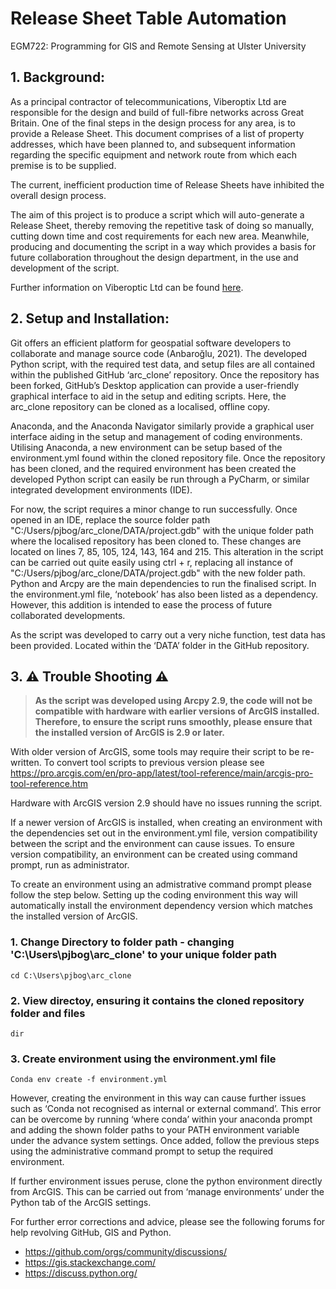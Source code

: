 # Release Sheet Table Automation

EGM722: Programming for GIS and Remote Sensing at Ulster University

## 1. Background:

As a principal contractor of telecommunications, Viberoptix Ltd are responsible for the design and build 
of full-fibre networks across Great Britain. One of the final steps in the design process for any area, is 
to provide a Release Sheet. This document comprises of a list of property addresses, which have been planned 
to, and subsequent information regarding the specific equipment and network route from which each premise is 
to be supplied.

The current, inefficient production time of Release Sheets have inhibited the overall design process. 

The aim of this project is to produce a script which will auto-generate a Release Sheet, thereby removing 
the repetitive task of doing so manually, cutting down time and cost requirements for each new area. Meanwhile, 
producing and documenting the script in a way which provides a basis for future collaboration throughout the design 
department, in the use and development of the script. 

Further information on Viberoptic Ltd can be found [here](https://www.viberoptix.com/).

## 2. Setup and Installation:

Git offers an efficient platform for geospatial software developers to collaborate and manage source code (Anbaroğlu, 2021). The developed Python script, with the required test data, and setup files are all contained within the published GitHub ‘arc_clone’ repository. Once the repository has been forked, GitHub’s Desktop application can provide a user-friendly graphical interface to aid in the setup and editing scripts. Here, the arc_clone repository can be cloned as a localised, offline copy.

Anaconda, and the Anaconda Navigator similarly provide a graphical user interface aiding in the setup and management of coding environments. Utilising Anaconda, a new environment can be setup based of the environment.yml found within the cloned repository file. 
Once the repository has been cloned, and the required environment has been created the developed Python script can easily be run through a PyCharm, or similar integrated development environments (IDE). 

For now, the script requires a minor change to run successfully. Once opened in an IDE, replace the source folder path "C:/Users/pjbog/arc_clone/DATA/project.gdb" with the unique folder path where the localised repository has been cloned to. These changes are located on lines 7, 85, 105, 124, 143, 164 and 215. This alteration in the script can be carried out quite easily using ctrl + r, replacing all instance of "C:/Users/pjbog/arc_clone/DATA/project.gdb" with the new folder path.
Python and Arcpy are the main dependencies to run the finalised script. In the environment.yml file, ‘notebook’ has also been listed as a dependency. However, this addition is intended to ease the process of future collaborated developments.  

As the script was developed to carry out a very niche function, test data has been provided. Located within the ‘DATA’ folder in the GitHub repository. 

## 3. ⚠️ Trouble Shooting ⚠️

> **As the script was developed using Arcpy 2.9, the code will not be compatible with hardware with earlier versions of ArcGIS installed. Therefore, to ensure the script runs smoothly, please ensure that the installed version of ArcGIS is 2.9 or later.**

With older version of ArcGIS, some tools may require their script to be re-written. To convert tool scripts to previous version please see https://pro.arcgis.com/en/pro-app/latest/tool-reference/main/arcgis-pro-tool-reference.htm

Hardware with ArcGIS version 2.9 should have no issues running the script.

If a newer version of ArcGIS is installed, when creating an environment with the dependencies set out in the environment.yml file, version compatibility between the script and the environment can cause issues. To ensure version compatibility, an environment can be created using command prompt, run as administrator. 

To create an environment using an admistrative command prompt please follow the step below. Setting up the coding environment this way will automatically install the environment dependency version which matches the installed version of ArcGIS.

### 1. Change Directory to folder path - changing 'C:\Users\pjbog\arc_clone' to your unique folder path
```
cd C:\Users\pjbog\arc_clone
```

### 2. View directoy, ensuring it contains the cloned repository folder and files
```
dir
```

### 3. Create environment using the environment.yml file 
```
Conda env create -f environment.yml
```
However, creating the environment in this way can cause further issues such as ‘Conda not recognised as internal or external command’. This error can be overcome by running ‘where conda’ within your anaconda prompt and adding the shown folder paths to your PATH environment variable under the advance system settings. Once added, follow the previous steps using the administrative command prompt to setup the required environment. 

If further environment issues peruse, clone the python environment directly from ArcGIS. This can be carried out from ‘manage environments’ under the Python tab of the ArcGIS settings.

For further error corrections and advice, please see the following forums for help revolving GitHub, GIS and Python.

-	https://github.com/orgs/community/discussions/
-	https://gis.stackexchange.com/
-	https://discuss.python.org/
